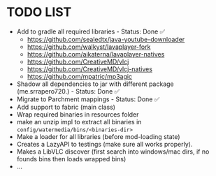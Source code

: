 # TODO LIST
- Add to gradle all required libraries - Status: Done ✅
  - https://github.com/sealedtx/java-youtube-downloader
  - https://github.com/walkyst/lavaplayer-fork
  - https://github.com/aikaterna/lavaplayer-natives
  - https://github.com/CreativeMD/vlcj
  - https://github.com/CreativeMD/vlcj-natives
  - https://github.com/mpatric/mp3agic
- Shadow all dependencies to jar with different package (me.srrapero720.<library-name>) - Status: Done ✅
- Migrate to Parchment mappings - Status: Done ✅
- Add support to fabric (main class)
- Wrap required binaries in resources folder
- make an unzip impl to extract all binaries in ``config/watermedia/bins/<binaries-dir>``
- Make a loader for all libraries (before mod-loading state)
- Creates a LazyAPI to testings (make sure all works properly).
- Makes a LibVLC discover (first search into windows/mac dirs, if no founds bins then loads wrapped bins)
- ...